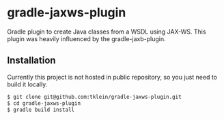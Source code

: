 gradle-jaxws-plugin
===================

Gradle plugin to create Java classes from a WSDL using JAX-WS. This plugin
was heavily influenced by the gradle-jaxb-plugin.

Installation
------------

Currently this project is not hosted in public repository, so you just need to build it locally.

```bash
$ git clone git@github.com:tklein/gradle-jaxws-plugin.git
$ cd gradle-jaxws-plugin
$ gradle build install
```